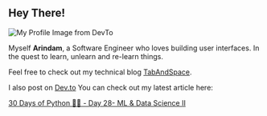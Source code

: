 ## Hey There!
![My Profile Image from DevTo](https://res.cloudinary.com/practicaldev/image/fetch/s--cHfZFAIc--/c_fill,f_auto,fl_progressive,h_320,q_auto,w_320/https://dev-to-uploads.s3.amazonaws.com/uploads/user/profile_image/148241/9d31cfcf-4d96-41db-9c5f-03dd64116445.jpg)

Myself **Arindam**, a Software Engineer who loves building user interfaces. In the quest to learn, unlearn and re-learn things. 

Feel free to check out my technical blog [TabAndSpace](https://tabandspace.com). 

I also post on [Dev.to](https://dev.to)
You can check out my latest article here:

<!-- dev -->
[30 Days of Python 👨‍💻 - Day 28- ML & Data Science II](https://dev.to/arindamdawn/30-days-of-python-day-28-ml-data-science-ii-2739)
<!-- devend -->
